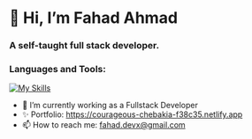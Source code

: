 <h1> 👋 Hi, I’m Fahad Ahmad </h1>
<h3>A self-taught full stack developer. </h2>

<h3>Languages and Tools:</h3>

[![My Skills](https://skillicons.dev/icons?i=js,ts,html,css,cpp,go,react,flutter,angular,nodejs,express,mysql,mongodb)](https://skillicons.dev)


- 🌱 I’m currently working as a Fullstack Developer
- ✨ Portfolio: https://courageous-chebakia-f38c35.netlify.app
- 📫 How to reach me: fahad.devx@gmail.com

<!---
Fahad-Ha/Fahad-Ha is a ✨ special ✨ repository because its `README.md` (this file) appears on your GitHub profile.
You can click the Preview link to take a look at your changes.
--->
